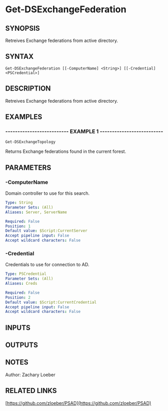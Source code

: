 ﻿---
external help file: PSAD-help.xml
online version: https://github.com/zloeber/PSAD
schema: 2.0.0
---

# Get-DSExchangeFederation

## SYNOPSIS
Retreives Exchange federations from active directory.

## SYNTAX

```
Get-DSExchangeFederation [[-ComputerName] <String>] [[-Credential] <PSCredential>]
```

## DESCRIPTION
Retreives Exchange federations from active directory.

## EXAMPLES

### -------------------------- EXAMPLE 1 --------------------------
```
Get-DSExchangeTopology
```

Returns Exchange federations found in the current forest.

## PARAMETERS

### -ComputerName
Domain controller to use for this search.

```yaml
Type: String
Parameter Sets: (All)
Aliases: Server, ServerName

Required: False
Position: 1
Default value: $Script:CurrentServer
Accept pipeline input: False
Accept wildcard characters: False
```

### -Credential
Credentials to use for connection to AD.

```yaml
Type: PSCredential
Parameter Sets: (All)
Aliases: Creds

Required: False
Position: 2
Default value: $Script:CurrentCredential
Accept pipeline input: False
Accept wildcard characters: False
```

## INPUTS

## OUTPUTS

## NOTES
Author: Zachary Loeber

## RELATED LINKS

[https://github.com/zloeber/PSAD](https://github.com/zloeber/PSAD)

